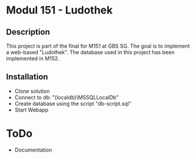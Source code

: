 # Modul 151 - Ludothek 
## Description
This project is part of the final for M151 at GBS SG.
The goal is to implement a web-based "Ludothek". The database used in this project has been implemented in M152.

## Installation
- Clone solution
- Connect to db: "(localdb)\MSSQLLocalDb"
- Create database using the script "db-script.sql"
- Start Webapp

# ToDo
- Documentation
